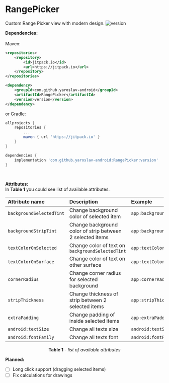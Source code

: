 # RangePicker
Custom Range Picker view with modern design.  ![version](https://img.shields.io/badge/version-1.0.6--beta01-green.svg)</br>

**Dependencies:**</br></br>
Maven:
```xml
<repositories>
    <repository>
        <id>jitpack.io</id>
        <url>https://jitpack.io</url>
    </repository>
</repositories>
```

```xml
<dependency>
    <groupId>com.github.yaroslav-android</groupId>
    <artifactId>RangePicker</artifactId>
    <version>version</version>
</dependency>
```

or Gradle:
```groovy
allprojects {
    repositories {
        ...
        maven { url 'https://jitpack.io' }
    }
}

```
```groovy
dependencies {
    implementation 'com.github.yaroslav-android:RangePicker:version'
}
``` 
</br>

**Attributes:**</br>
In **Table 1** you could see list of available attributes.

| Attribute name          | Description                                               | Example                                           | Format      |
| :---------------------- |:--------------------------------------------------------- | :------------------------------------------------ | :---------: |
| `backgroundSelectedTint`| Change background color of selected item                  | `app:backgroundSelectedTint="@color/colorPrimary"`| _color_     | 
| `backgroundStripTint`   | Change background color of strip between 2 selected items | `app:backgroundStripTint="@color/colorPrimary"`   | _color_     |
| `textColorOnSelected`   | Change color of text on `backgroundSelectedTint`          |  `app:textColorOnSelected="@color/colorPrimary"`  | _color_     |
| `textColorOnSurface`    | Change color of text on other surface                     |  `app:textColorOnSurface="@color/colorPrimary"`   | _color_     |
| `cornerRadius`          | Change corner radius for selected background              |  `app:cornerRadius="@dimen/some_value"`           | _dimension_ |
| `stripThickness`        | Change thickness of strip between 2 selected items        |  `app:stripThickness="@dimen/some_value"`         | _dimension_ |
| `extraPadding`          | Change padding of inside selected items                   |  `app:extraPadding="@dimen/some_value"`           | _dimension_ |
| `android:textSize`      | Change all texts size                                     |  `android:textSize="@dimen/some_value"`           | _dimension_ |
| `android:fontFamily`    | Change all texts font                                     |  `android:fontFamily="@font/sone_font"`           | _font_      |

<p align="center"> <b>Table 1</b> - <i>list of available attributes</i> </p>

**Planned:**
- [ ] Long click support (dragging selected items)
- [ ] Fix calculations for drawings
